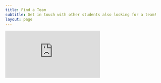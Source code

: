 ```yaml
---
title: Find a Team
subtitle: Get in touch with other students also looking for a team!
layout: page
---
```

<iframe class="embed" src="https://docs.google.com/forms/d/e/1FAIpQLSdkwD3xT5pFwGJsXSj4PbwOrjTWPPFqZsIO10UZu7hE95j2Mg/viewform?embedded=true" frameborder="0" marginheight="0" marginwidth="0">Loading…</iframe>